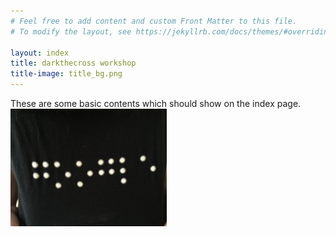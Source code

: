 ```yaml
---
# Feel free to add content and custom Front Matter to this file.
# To modify the layout, see https://jekyllrb.com/docs/themes/#overriding-theme-defaults

layout: index
title: darkthecross workshop
title-image: title_bg.png
---
```


These are some basic contents which should show on the index page.
<img src="assets/g_b.jpg" alt="google" width="250px"/>
